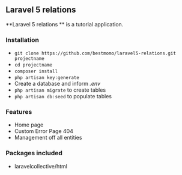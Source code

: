 ## Laravel 5 relations ##

**Laravel 5 relations ** is a tutorial application.

### Installation ###

* `git clone https://github.com/bestmomo/laravel5-relations.git projectname`
* `cd projectname`
* `composer install`
* `php artisan key:generate`
* Create a database and inform *.env*
* `php artisan migrate` to create tables
* `php artisan db:seed` to populate tables

### Features ###

* Home page
* Custom Error Page 404
* Management off all entities

### Packages included ###

* laravelcollective/html

